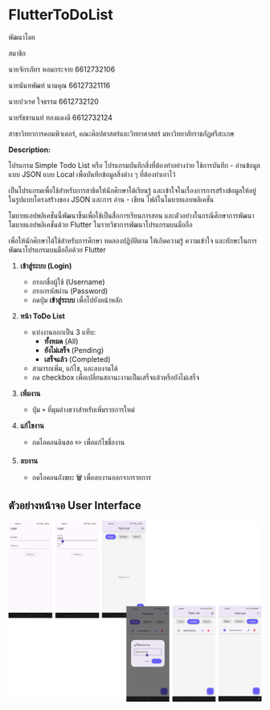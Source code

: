 # FlutterToDoList

พัฒนาโดย 

สมาชิก

นายจักรภัทร หอมกระจาย 6612732106

นายนันทพัฒท์ นามคุณ 66127321116

นายปวเรศ ใจธรรม 6612732120

นายรัชชานนท์ ทองแดงดี 6612732124

สาขาวิทยาการคอมพิวเตอร์, คณะศิลปศาสตร์และวิทยาศาสตร์ มหาวิทยาลัยราชภัฏศรีสะเกษ

**Description:**

โปรแกรม Simple Todo List หรือ โปรแกรมบันทึกสิ่งที่ต้องทำอย่างง่าย ใช้การบันทึก - อ่านข้อมูลแบบ JSON แบบ Local เพื่อบันทึกข้อมูลสิ่งต่าง ๆ ที่ต้องทำเอาไว้

เป็นโปรแกรมเพื่อใช้สำหรับการสาธิตให้นักศึกษาได้เรียนรู้ และเข้าใจในเรื่องการการสร้่างข้อมูลให้อยู่ในรูปแบบโครงสร้่างของ JSON และการ อ่าน - เขียน ไฟล์ในโมบายแอบพลิเคชั่น

โมบายแอปพลิเคชั่นนี้พัฒนาขึ้นเพื่อใช้เป็นสื่อการเรียนการสอน และตัวอย่างในกรณีศึกษาการพัฒนาโมบายแอปพลิเคชั่นด้วย Flutter ในรายวิชาการพัฒนาโปรแกรมบนมือถือ

เพื่อให้นักศึกษาได้ใช้สำหรับการศึกษา ทดลองปฏิบัติตาม ให้เกิดความรู้ ความเข้าใจ และทักษะในการพัฒนาโปรแกรมบนมือถือด้วย Flutter

1. **เข้าสู่ระบบ (Login)**
   - กรอกชื่อผู้ใช้ (Username)
   - กรอกรหัสผ่าน (Password)
   - กดปุ่ม **เข้าสู่ระบบ** เพื่อไปยังหน้าหลัก

2. **หน้า ToDo List**
   - แบ่งงานออกเป็น 3 แท็บ:
     - **ทั้งหมด** (All)
     - **ยังไม่เสร็จ** (Pending)
     - **เสร็จแล้ว** (Completed)
   - สามารถเพิ่ม, แก้ไข, และลบงานได้
   - กด checkbox เพื่อเปลี่ยนสถานะงานเป็นเสร็จแล้วหรือยังไม่เสร็จ

3. **เพิ่มงาน**
   - ปุ่ม `+` ที่มุมล่างขวาสำหรับเพิ่มรายการใหม่

4. **แก้ไขงาน**
   - กดไอคอนดินสอ ✏️ เพื่อแก้ไขชื่องาน

5. **ลบงาน**
   - กดไอคอนถังขยะ 🗑 เพื่อลบงานออกจากรายการ


## ตัวอย่างหน้าจอ User Interface

![TO_UI](./ToDo-UI.png)

